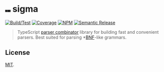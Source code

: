 # ⑉ sigma

[![Build/Test](https://img.shields.io/github/workflow/status/norskeld/sigma/test?style=flat&colorA=black)](https://github.com/norskeld/sigma/actions)
[![Coverage](https://img.shields.io/coveralls/github/norskeld/sigma?style=flat&colorA=black)](https://coveralls.io/github/norskeld/sigma)
[![NPM](https://img.shields.io/npm/v/@nrsk/sigma?style=flat&colorA=black&colorB=CC3534)](https://npm.im/@nrsk/sigma)
[![Semantic Release](https://img.shields.io/badge/semantic_release-black)](https://github.com/semantic-release/semantic-release)

> TypeScript [parser combinator] library for building fast and convenient parsers. Best suited for parsing \*[BNF]-like grammars.

## License

[MIT](LICENSE).

[parser combinator]: https://en.wikipedia.org/wiki/Parser_combinator
[bnf]: https://en.wikipedia.org/wiki/Backus-Naur_form
